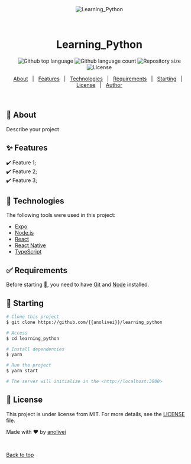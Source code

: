 <div align="center" id="top"> 
  <img src="./.github/app.gif" alt="Learning_Python" />

  &#xa0;

  <!-- <a href="https://learning_python.netlify.app">Demo</a> -->
</div>

<h1 align="center">Learning_Python</h1>

<p align="center">
  <img alt="Github top language" src="https://img.shields.io/github/languages/top/anolivei/learning_python?color=56BEB8">

  <img alt="Github language count" src="https://img.shields.io/github/languages/count/anolivei/learning_python?color=56BEB8">

  <img alt="Repository size" src="https://img.shields.io/github/repo-size/anolivei/learning_python?color=56BEB8">

  <img alt="License" src="https://img.shields.io/github/license/anolivei/learning_python?color=56BEB8">

  <!-- <img alt="Github issues" src="https://img.shields.io/github/issues/{{YOUR_GITHUB_USERNAME}}/learning_python?color=56BEB8" /> -->

  <!-- <img alt="Github forks" src="https://img.shields.io/github/forks/{{YOUR_GITHUB_USERNAME}}/learning_python?color=56BEB8" /> -->

  <!-- <img alt="Github stars" src="https://img.shields.io/github/stars/{{YOUR_GITHUB_USERNAME}}/learning_python?color=56BEB8" /> -->
</p>

<!-- Status -->

<!-- <h4 align="center"> 
	🚧  Learning_Python 🚀 Under construction...  🚧
</h4> 

<hr> -->

<p align="center">
  <a href="#dart-about">About</a> &#xa0; | &#xa0; 
  <a href="#sparkles-features">Features</a> &#xa0; | &#xa0;
  <a href="#rocket-technologies">Technologies</a> &#xa0; | &#xa0;
  <a href="#white_check_mark-requirements">Requirements</a> &#xa0; | &#xa0;
  <a href="#checkered_flag-starting">Starting</a> &#xa0; | &#xa0;
  <a href="#memo-license">License</a> &#xa0; | &#xa0;
  <a href="https://github.com/{{YOUR_GITHUB_USERNAME}}" target="_blank">Author</a>
</p>

<br>

## :dart: About ##

Describe your project

## :sparkles: Features ##

:heavy_check_mark: Feature 1;\
:heavy_check_mark: Feature 2;\
:heavy_check_mark: Feature 3;

## :rocket: Technologies ##

The following tools were used in this project:

- [Expo](https://expo.io/)
- [Node.js](https://nodejs.org/en/)
- [React](https://pt-br.reactjs.org/)
- [React Native](https://reactnative.dev/)
- [TypeScript](https://www.typescriptlang.org/)

## :white_check_mark: Requirements ##

Before starting :checkered_flag:, you need to have [Git](https://git-scm.com) and [Node](https://nodejs.org/en/) installed.

## :checkered_flag: Starting ##

```bash
# Clone this project
$ git clone https://github.com/{{anolivei}}/learning_python

# Access
$ cd learning_python

# Install dependencies
$ yarn

# Run the project
$ yarn start

# The server will initialize in the <http://localhost:3000>
```

## :memo: License ##

This project is under license from MIT. For more details, see the [LICENSE](LICENSE.md) file.


Made with :heart: by <a href="https://github.com/anolivei" target="_blank">anolivei</a>

&#xa0;

<a href="#top">Back to top</a>

